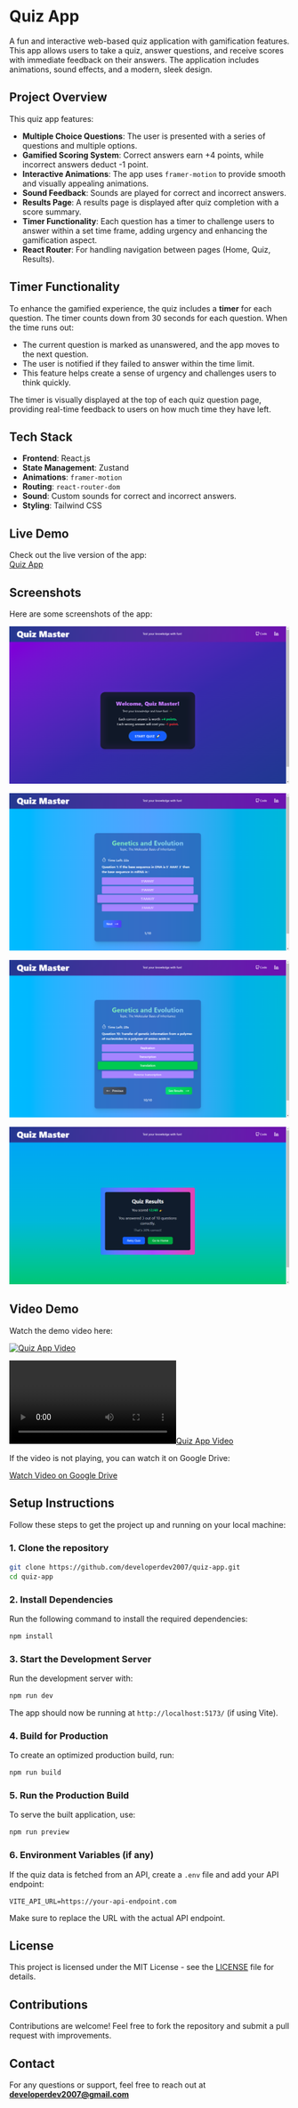 # Quiz App

A fun and interactive web-based quiz application with gamification features. This app allows users to take a quiz, answer questions, and receive scores with immediate feedback on their answers. The application includes animations, sound effects, and a modern, sleek design.

## Project Overview

This quiz app features:

- **Multiple Choice Questions**: The user is presented with a series of questions and multiple options.
- **Gamified Scoring System**: Correct answers earn +4 points, while incorrect answers deduct -1 point.
- **Interactive Animations**: The app uses `framer-motion` to provide smooth and visually appealing animations.
- **Sound Feedback**: Sounds are played for correct and incorrect answers.
- **Results Page**: A results page is displayed after quiz completion with a score summary.
- **Timer Functionality**: Each question has a timer to challenge users to answer within a set time frame, adding urgency and enhancing the gamification aspect.
- **React Router**: For handling navigation between pages (Home, Quiz, Results).

## Timer Functionality

To enhance the gamified experience, the quiz includes a **timer** for each question. The timer counts down from 30 seconds for each question. When the time runs out:

- The current question is marked as unanswered, and the app moves to the next question.
- The user is notified if they failed to answer within the time limit.
- This feature helps create a sense of urgency and challenges users to think quickly.

The timer is visually displayed at the top of each quiz question page, providing real-time feedback to users on how much time they have left.

## Tech Stack

- **Frontend**: React.js
- **State Management**: Zustand
- **Animations**: `framer-motion`
- **Routing**: `react-router-dom`
- **Sound**: Custom sounds for correct and incorrect answers.
- **Styling**: Tailwind CSS

## Live Demo

Check out the live version of the app:  
[Quiz App](https://quiz-app-developerdev2007.netlify.app/)

## Screenshots

Here are some screenshots of the app:

![Home Page](/screenshots/HomePage.png)

![Quiz Page](/screenshots/QuizPage1.png)

<!-- ![Quiz Page](/screenshots/QuizPage2.png) -->

![Quiz Page](/screenshots/QuizPage3.png)

![Results Page](/screenshots/ResultPage.png)

## Video Demo

Watch the demo video here:

[![Quiz App Video](/videos/quiz-app.gif)](/video/quiz-app.gif)

[![Quiz App Video](/videos/Quiz-app-video-demo.mp4)](/video/Quiz-app-video-demo.mp4)

If the video is not playing, you can watch it on Google Drive:

[Watch Video on Google Drive](https://drive.google.com/file/d/1VEFyoxQH5SmDB-loLV1lYyndcrvxOd9y/view?usp=sharing)

## Setup Instructions

Follow these steps to get the project up and running on your local machine:

### 1. Clone the repository

```bash
git clone https://github.com/developerdev2007/quiz-app.git
cd quiz-app
```

### 2. Install Dependencies

Run the following command to install the required dependencies:

```bash
npm install
```

### 3. Start the Development Server

Run the development server with:

```bash
npm run dev
```

The app should now be running at `http://localhost:5173/` (if using Vite).

### 4. Build for Production

To create an optimized production build, run:

```bash
npm run build
```

### 5. Run the Production Build

To serve the built application, use:

```bash
npm run preview
```

### 6. Environment Variables (if any)

If the quiz data is fetched from an API, create a `.env` file and add your API endpoint:

```plaintext
VITE_API_URL=https://your-api-endpoint.com
```

Make sure to replace the URL with the actual API endpoint.

## License

This project is licensed under the MIT License - see the [LICENSE](LICENSE) file for details.

## Contributions

Contributions are welcome! Feel free to fork the repository and submit a pull request with improvements.

## Contact

For any questions or support, feel free to reach out at **developerdev2007@gmail.com**
